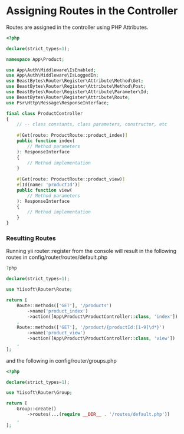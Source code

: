 # Assigning Routes in the Controller

Routes are assigned in the controller using PHP Attributes.

```php
<?php

declare(strict_types=1);

namespace App\Product;

use App\Auth\Middleware\IsEnabled;
use App\Auth\Middleware\IsLoggedIn;
use BeastBytes\Router\Register\Attribute\Method\Get;
use BeastBytes\Router\Register\Attribute\Method\Post;
use BeastBytes\Router\Register\Attribute\Parameter\Id;
use BeastBytes\Router\Register\Attribute\Route;
use Psr\Http\Message\ResponseInterface;

final class ProductController
{
    // -- class constants, class parameters, constructor, etc
    
    #[Get(route: ProductRoute::product_index)]
    public function index(
        // Method parameters
    ): ResponseInterface
    {
        // Method implementation
    }
    
    #[Get(route: ProductRoute::product_view)]
    #[Id(name: 'productId')]
    public function view(
        // Method parameters
    ): ResponseInterface
    {
        // Method implementation
    }
}

```

### Resulting Routes

Running yii router::register from the console will result in the following routes in config/router/routes/default.php

```php
?php

declare(strict_types=1);

use Yiisoft\Router\Route;

return [
    Route::methods(['GET'], '/products')
        ->name('product_index')
        ->action([App\Product\ProductController::class, 'index'])
    ,
    Route::methods(['GET'], '/product/{productId:[1-9]\d*}')
        ->name('product_view')
        ->action([App\Product\ProductController::class, 'view'])
    ,
];
```

and the following in config/router/groups.php

```php
<?php

declare(strict_types=1);

use Yiisoft\Router\Group;

return [
    Group::create()
        ->routes(...(require __DIR__ . '/routes/default.php'))
    ,
];
```